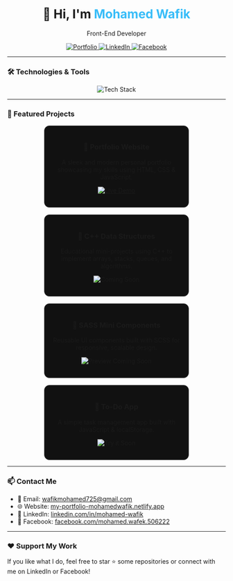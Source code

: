 <h1 align="center">👋 Hi, I'm <span style="color:#38bdf8">Mohamed Wafik</span></h1>

<p align="center">Front-End Developer</p>

<p align="center">
  <a href="https://my-portfolio-mohamedwafik.netlify.app" target="_blank">
    <img src="https://img.shields.io/badge/Portfolio-blue?style=for-the-badge" alt="Portfolio" />
  </a>
  <a href="https://linkedin.com/in/mohamed-wafik" target="_blank">
    <img src="https://img.shields.io/badge/LinkedIn-blue?logo=linkedin&style=for-the-badge" alt="LinkedIn" />
  </a>
  <a href="https://www.facebook.com/mohamed.wafek.506222" target="_blank">
    <img src="https://img.shields.io/badge/Facebook-1877F2?logo=facebook&style=for-the-badge" alt="Facebook" />
  </a>
</p>

---

### 🛠️ Technologies & Tools

<p align="center">
  <img src="https://skillicons.dev/icons?i=html,css,sass,js,ts,cpp,git" alt="Tech Stack" />
</p>


---

### 🚀 Featured Projects

<div style="display: flex; flex-wrap: wrap; justify-content: center; gap: 16px;">

  <div style="border:1px solid #444; border-radius:12px; padding:16px; width:300px; background:#111;">
    <h3 align="center">🎨 Portfolio Website</h3>
    <p align="center">
      A sleek and modern personal portfolio showcasing my skills using HTML, CSS & JavaScript.
    </p>
    <p align="center">
      <a href="https://my-portfolio-mohamedwafik.netlify.app" target="_blank">
        <img src="https://img.shields.io/badge/Live Demo-38bdf8?style=for-the-badge&logo=vercel&logoColor=white" alt="Live Demo">
      </a>
    </p>
  </div>

  <div style="border:1px solid #444; border-radius:12px; padding:16px; width:300px; background:#111;">
    <h3 align="center">🧮 C++ Data Structures</h3>
    <p align="center">
      Educational mini-projects using C++ to implement arrays, stacks, queues, and algorithms.
    </p>
    <p align="center">
      <img src="https://img.shields.io/badge/Coming Soon-d4d4d8?style=for-the-badge&logo=c%2b%2b&logoColor=black" alt="Coming Soon">
    </p>
  </div>

  <div style="border:1px solid #444; border-radius:12px; padding:16px; width:300px; background:#111;">
    <h3 align="center">🎯 SASS Mini Components</h3>
    <p align="center">
      Reusable UI components built with SCSS for responsive, scalable design.
    </p>
    <p align="center">
      <img src="https://img.shields.io/badge/Preview Coming Soon-facc15?style=for-the-badge&logo=sass&logoColor=black" alt="Preview Coming Soon">
    </p>
  </div>

  <div style="border:1px solid #444; border-radius:12px; padding:16px; width:300px; background:#111;">
    <h3 align="center">📑 To-Do App</h3>
    <p align="center">
      A simple task management app built with JavaScript & localStorage.
    </p>
    <p align="center">
      <img src="https://img.shields.io/badge/Try it Soon-22c55e?style=for-the-badge&logo=javascript&logoColor=white" alt="Try it Soon">
    </p>
  </div>

</div>

---

### 📫 Contact Me

- 📧 Email: wafikmohamed725@gmail.com  
- 🌐 Website: [my-portfolio-mohamedwafik.netlify.app](https://my-portfolio-mohamedwafik.netlify.app)  
- 💼 LinkedIn: [linkedin.com/in/mohamed-wafik](https://www.linkedin.com/in/mohamed-wafik)  
- 📘 Facebook: [facebook.com/mohamed.wafek.506222](https://www.facebook.com/mohamed.wafek.506222)

---

### ❤️ Support My Work

If you like what I do, feel free to star ⭐ some repositories or connect with me on LinkedIn or Facebook!


